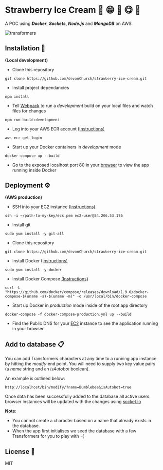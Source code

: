 # Strawberry Ice Cream 🍓 😁 🍦 😋 🍨

A POC using **_Docker_**, **_Sockets_**, **_Node.js_** and **_MongoDB_** on AWS.

![transformers](https://user-images.githubusercontent.com/15273233/50936689-957b8300-14d5-11e9-91d4-36030f72d003.gif)

## Installation 🤖
**(Local development)**

- Clone this repository
```
git clone https://github.com/devonChurch/strawberry-ice-cream.git
```

- Install project dependancies
```
npm install
```

- Tell [Webpack](https://webpack.github.io/) to run a *development* build on your local files and watch files for changes
```
npm run build:development
```

- Log into your AWS ECR account
[(Instructions)](http://docs.aws.amazon.com/cli/latest/reference/ecr/get-login.html)
```
aws ecr get-login
```

- Start up your Docker containers in *development* mode
```
docker-compose up --build
```

- Go to the exposed localhost port 80 in your [browser](http://localhost) to view the app running inside Docker

## Deployment ⚙
**(AWS production)**

- SSH into your EC2 instance
[(Instructions)](http://docs.aws.amazon.com/AWSEC2/latest/UserGuide/AccessingInstancesLinux.html)
```
ssh -i ~/path-to-my-key/ecs.pem ec2-user@54.206.53.176
```

- Install git
```
sudo yum install -y git-all
```

- Clone this repository
```
git clone https://github.com/devonChurch/strawberry-ice-cream.git
```

- Install Docker
[(Instructions)](http://docs.aws.amazon.com/AmazonECR/latest/userguide/docker-basics.html#install_docker)
```
sudo yum install -y docker
```

- Install Docker Compose
[(Instructions)](https://docs.docker.com/compose/install/)
```
curl -L "https://github.com/docker/compose/releases/download/1.9.0/docker-compose-$(uname -s)-$(uname -m)" -o /usr/local/bin/docker-compose
```

- Start up Docker in *production* mode inside of the root app directory
```
docker-compose -f docker-compose-production.yml up --build
```

- Find the Public DNS for your [EC2](https://aws.amazon.com/ec2/) instance to see the application running in your browser

## Add to database 📋
You can add Transformers characters at any time to a running app instance by hitting the *modify* end point. You will need to supply two key value pairs (a *name* string and an *isAutobot* boolean).

An example is outlined below:
```
http://localhost/bin/modify/?name=Bumblebee&isAutobot=true
```

Once data has been successfully added to the database all active users browser instances will be updated with the changes using [socket.io](http://socket.io/)

**Note:**
- You cannot create a character based on a name that already exists in the database.
- When the app first initialises we seed the database with a few Transformers for you to play with =)

## License 📜

MIT
